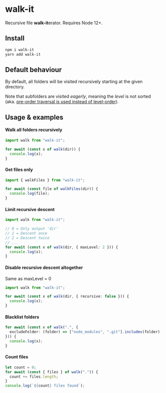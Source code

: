 # walk-it

Recursive file **walk-it**erator. Requires Node 12+.

## Install

```bash
npm i walk-it
yarn add walk-it
```

## Default behaviour

By default, all folders will be visited recursively starting at the given directory.

Note that subfolders are visited _eagerly_, meaning the _level_ is not sorted (aka. [pre-order traversal is used instead of level-order](https://en.wikipedia.org/wiki/Tree_traversal)).

## Usage & examples

#### Walk all folders recursively

```typescript
import walk from "walk-it";

for await (const x of walk(dir)) {
  console.log(x);
}
```

#### Get files only

```typescript
import { walkFiles } from "walk-it";

for await (const file of walkFiles(dir)) {
  console.log(file);
}
```

#### Limit recursive descent

```typescript
import walk from "walk-it";

// 0 = Only output 'dir'
// 1 = Descent once
// 2 = Descent twice
// ...
for await (const x of walk(dir, { maxLevel: 2 })) {
  console.log(x);
}
```

#### Disable recursive descent altogether

Same as maxLevel = 0

```typescript
import walk from "walk-it";

for await (const x of walk(dir, { recursive: false })) {
  console.log(x);
}
```

#### Blacklist folders

```typescript
for await (const x of walk(".", {
  excludeFolder: (folder) => ["node_modules", ".git"].includes(folder),
})) {
  console.log(x);
}
```

#### Count files

```typescript
let count = 0;
for await (const { files } of walk(".")) {
  count += files.length;
}
console.log(`${count} files found`);
```
